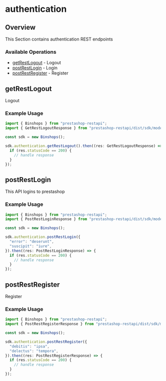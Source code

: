 # authentication

## Overview

This Section contains authentication REST endpoints

### Available Operations

* [getRestLogout](#getrestlogout) - Logout
* [postRestLogin](#postrestlogin) - Login
* [postRestRegister](#postrestregister) - Register

## getRestLogout

Logout

### Example Usage

```typescript
import { Binshops } from "prestashop-restapi";
import { GetRestLogoutResponse } from "prestashop-restapi/dist/sdk/models/operations";

const sdk = new Binshops();

sdk.authentication.getRestLogout().then((res: GetRestLogoutResponse) => {
  if (res.statusCode == 200) {
    // handle response
  }
});
```

## postRestLogin

This API logins to prestashop

### Example Usage

```typescript
import { Binshops } from "prestashop-restapi";
import { PostRestLoginResponse } from "prestashop-restapi/dist/sdk/models/operations";

const sdk = new Binshops();

sdk.authentication.postRestLogin({
  "error": "deserunt",
  "suscipit": "iure",
}).then((res: PostRestLoginResponse) => {
  if (res.statusCode == 200) {
    // handle response
  }
});
```

## postRestRegister

Register

### Example Usage

```typescript
import { Binshops } from "prestashop-restapi";
import { PostRestRegisterResponse } from "prestashop-restapi/dist/sdk/models/operations";

const sdk = new Binshops();

sdk.authentication.postRestRegister({
  "debitis": "ipsa",
  "delectus": "tempora",
}).then((res: PostRestRegisterResponse) => {
  if (res.statusCode == 200) {
    // handle response
  }
});
```
